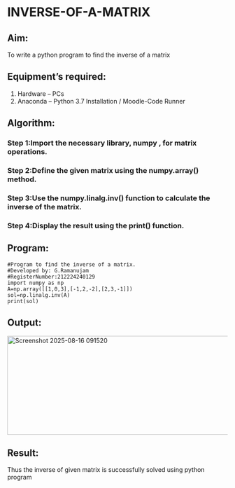 # INVERSE-OF-A-MATRIX
## Aim:
To write a python program to find the inverse of a matrix
## Equipment’s required:
1. 	Hardware – PCs
2. 	Anaconda – Python 3.7 Installation / Moodle-Code Runner
## Algorithm:

### Step 1:Import the necessary library, numpy , for matrix operations.
### Step 2:Define the given matrix using the numpy.array() method.
### Step 3:Use the numpy.linalg.inv() function to calculate the inverse of the matrix.
### Step 4:Display the result using the print() function.

## Program:
```
#Program to find the inverse of a matrix.
#Developed by: G.Ramanujam
#RegisterNumber:212224240129
import numpy as np
A=np.array([[1,0,3],[-1,2,-2],[2,3,-1]])
sol=np.linalg.inv(A)
print(sol)
```
## Output:

<img width="954" height="226" alt="Screenshot 2025-08-16 091520" src="https://github.com/user-attachments/assets/8641cc1f-ba05-4f2d-957b-19e2d9185e29" />


## Result:
Thus the inverse of given matrix is successfully solved using python program

